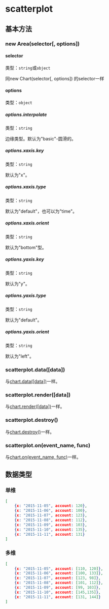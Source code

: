 # scatterplot

## 基本方法

### new Area(selector[, options])

#### selector
类型：`string`或`object`

同new Chart(selector[, options]) 的selector一样

#### options
类型：`object`

##### options.interpolate
类型：`string`

边缘类型。默认为"basic"-圆滑的。

##### options.xaxis.key
类型：`string`

默认为"x"。

##### options.xaxis.type
类型：`string`

默认为"default"，也可以为"time"。

##### options.xaxis.orient
类型：`string`

默认为"bottom"型。

##### options.yaxis.key
类型：`string`

默认为"y"。

##### options.yaxis.type
类型：`string`

默认为"default"。

##### options.yaxis.orient
类型：`string`

默认为"left"。

### scatterplot.data([data])
与[chart.data([data])](./chart.md)一样。

### scatterplot.render([data])

与[chart.render([data])](./chart.md)一样。


### scatterplot.destroy()
与[chart.destroy()](./chart.md)一样。

### scatterplot.on(event_name, func)
与[chart.on(event_name, func)](./chart.md)一样。

## 数据类型

### 单维
```json
[
    {x: "2015-11-05", account: 120},
    {x: "2015-11-06", account: 100},
    {x: "2015-11-07", account: 123},
    {x: "2015-11-08", account: 112},
    {x: "2015-11-09", account: 103},
    {x: "2015-11-10", account: 135},
    {x: "2015-11-11", account: 131}
]
```

### 多维
```json
[
    {x: "2015-11-05", account: [110, 120]},
    {x: "2015-11-06", account: [100, 133]},
    {x: "2015-11-07", account: [123, 98]},
    {x: "2015-11-08", account: [101, 112]},
    {x: "2015-11-09", account: [99, 103]},
    {x: "2015-11-10", account: [145,135]},
    {x: "2015-11-11", account: [131, 144]}
]
```